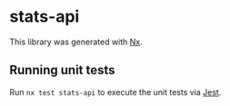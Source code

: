 # stats-api

This library was generated with [Nx](https://nx.dev).

## Running unit tests

Run `nx test stats-api` to execute the unit tests via [Jest](https://jestjs.io).
